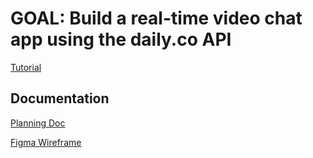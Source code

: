 # GOAL: Build a real-time video chat app using the daily.co API
[Tutorial](https://www.daily.co/blog/building-a-custom-video-chat-app-with-react/)

## Documentation
[Planning Doc](https://docs.google.com/document/d/1pcIouPcfs9mL49TH4bjWbfFbdJIUaheP2A30eTaPdOY/edit#)

[Figma Wireframe](https://www.figma.com/file/WUA7XDOiZXABe4DHioe63h/BS-Dating-App?node-id=0%3A1)
